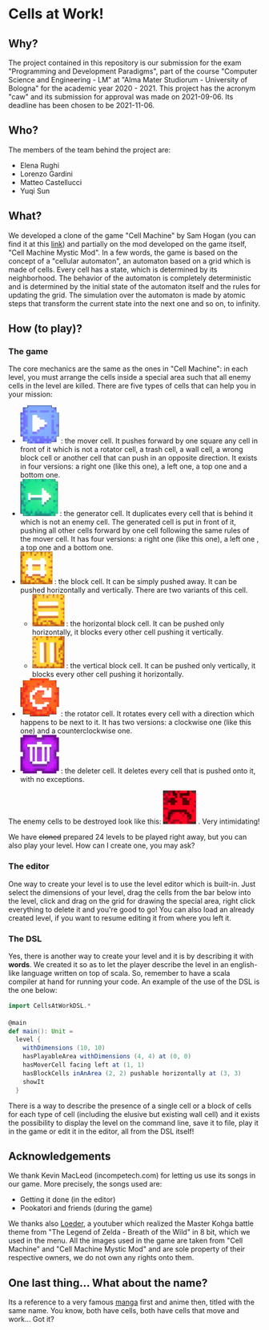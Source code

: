 # Cells at Work!

## Why?

The project contained in this repository is our submission for the exam "Programming and Development Paradigms", part of the course "Computer Science and Engineering - LM" at "Alma Mater Studiorum - University of Bologna" for the academic year 2020 - 2021. This project has the acronym "caw" and its submission for approval was made on 2021-09-06. Its deadline has been chosen to be 2021-11-06.

## Who?

The members of the team behind the project are:

- Elena Rughi
- Lorenzo Gardini
- Matteo Castellucci
- Yuqi Sun

## What?

We developed a clone of the game "Cell Machine" by Sam Hogan (you can find it at this [link](https://samhogan.itch.io/cell-machine)) and partially on the mod developed on the game itself, "Cell Machine Mystic Mod". In a few words, the game is based on the concept of a "cellular automaton", an automaton based on a grid which is made of cells. Every cell has a state, which is determined by its neighborhood. The behavior of the automaton is completely deterministic and is determined by the initial state of the automaton itself and the rules for updating the grid. The simulation over the automaton is made by atomic steps that transform the current state into the next one and so on, to infinity.

## How (to play)?

### The game

The core mechanics are the same as the ones in "Cell Machine": in each level, you must arrange the cells inside a special area such that all enemy cells in the level are killed. There are five types of cells that can help you in your mission:

* ![The mover cell](src/main/resources/imgs/mover_right.png) : the mover cell. It pushes forward by one square any cell in front of it which is not a rotator cell, a trash cell, a wall cell, a wrong block cell or another cell that can push in an opposite direction. It exists in four versions: a right one (like this one), a left one, a top one and a bottom one.
* ![The generator cell](src/main/resources/imgs/generator_right.png) : the generator cell. It duplicates every cell that is behind it which is not an enemy cell. The generated cell is put in front of it, pushing all other cells forward by one cell following the same rules of the mover cell. It has four versions: a right one (like this one), a left one , a top one and a bottom one.
* ![The block cell](src/main/resources/imgs/block.png) : the block cell. It can be simply pushed away. It can be pushed horizontally and vertically. There are two variants of this cell.
  * ![The horizontal block cell](src/main/resources/imgs/block_horizontal.png) : the horizontal block cell. It can be pushed only horizontally, it blocks every other cell pushing it vertically.
  * ![The vertical block cell](src/main/resources/imgs/block_vertical.png) : the vertical block cell. It can be pushed only vertically, it blocks every other cell pushing it horizontally.
* ![The rotator cell](src/main/resources/imgs/rotator_clockwise.png) : the rotator cell. It rotates every cell with a direction which happens to be next to it. It has two versions: a clockwise one (like this one) and a counterclockwise one.
* ![The deleter cell](src/main/resources/imgs/deleter.png) : the deleter cell. It deletes every cell that is pushed onto it, with no exceptions.

The enemy cells to be destroyed look like this: ![](src/main/resources/imgs/enemy.png) . Very intimidating!

We have ~~cloned~~ prepared 24 levels to be played right away, but you can also play your level. How can I create one, you may ask?

### The editor

One way to create your level is to use the level editor which is built-in. Just select the dimensions of your level, drag the cells from the bar below into the level, click and drag on the grid for drawing the special area, right click everything to delete it and you're good to go! You can also load an already created level, if you want to resume editing it from where you left it.

### The DSL

Yes, there is another way to create your level and it is by describing it with **words**. We created it so as to let the player describe the level in an english-like language written on top of scala. So, remember to have a scala compiler at hand for running your code. An example of the use of the DSL is the one below:

```scala
import CellsAtWorkDSL.*

@main
def main(): Unit =
  level {
    withDimensions (10, 10)
    hasPlayableArea withDimensions (4, 4) at (0, 0)
    hasMoverCell facing left at (1, 1)
    hasBlockCells inAnArea (2, 2) pushable horizontally at (3, 3)
    showIt
  }
```

There is a way to describe the presence of a single cell or a block of cells for each type of cell (including the elusive but existing wall cell)  and it exists the possibility to display the level on the command line, save it to file, play it in the game or edit it in the editor, all from the DSL itself!

## Acknowledgements

We thank Kevin MacLeod (incompetech.com) for letting us use its songs in our game. More precisely, the songs used are:

* Getting it done (in the editor)
* Pookatori and friends (during the game)

We thanks also [Loeder](https://www.youtube.com/channel/UCg4w2hQ-Bqn9Z4VhqrV8X9Q), a youtuber which realized the Master Kohga battle theme from "The Legend of Zelda - Breath of the Wild" in 8 bit, which we used in the menu. All the images used in the game are taken from "Cell Machine" and "Cell Machine Mystic Mod" and are sole property of their respective owners, we do not own any rights onto them.

## One last thing... What about the name?

Its a reference to a very famous [manga](https://en.wikipedia.org/wiki/Cells_at_Work!) first and anime then, titled with the same name. You know, both have cells, both have cells that move and work... Got it?

